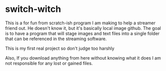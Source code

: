 # switch-witch

This is a for fun from scratch-ish program I am making to help a streamer friend out. He doesn't know it, but it's basically local image github.  The goal is to have a program that will stage images and text files into a single folder that can be referenced in the streaming software.

This is my first real project so don't judge too harshly

Also, If you download anything from here without knowing what it does I am not responsible for any lost or gained files.

